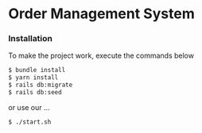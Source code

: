 # Order Management System


### Installation

To make the project work, execute the commands below

```sh
$ bundle install
$ yarn install
$ rails db:migrate
$ rails db:seed
```

or use our ...

```sh
$ ./start.sh
```

